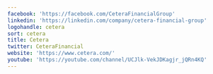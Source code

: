 ```yaml
---
facebook: 'https://facebook.com/CeteraFinancialGroup'
linkedin: 'https://linkedin.com/company/cetera-financial-group'
logohandle: cetera
sort: cetera
title: Cetera
twitter: CeteraFinancial
website: 'https://www.cetera.com/'
youtube: 'https://youtube.com/channel/UCJlk-VekJDKagjr_jQRn4KQ'
---
```

